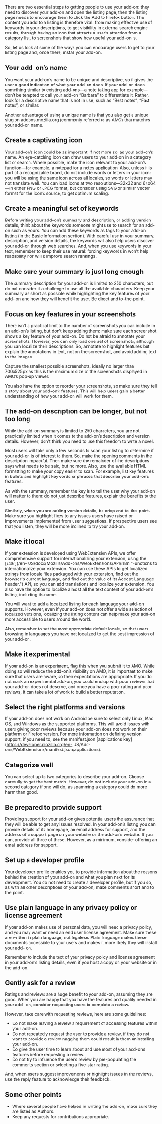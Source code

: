 There are two essential steps to getting people to use your add-on: they need
to discover your add-on and open the listing page, then the listing page needs
to encourage them to click the Add to Firefox button. The content you add to a
listing is therefore vital: from making effective use of keywords in your
descriptions, to get visibility in external search engine results, through
having an icon that attracts a user’s attention from a category list, to
screenshots that show how useful your add-on is.

So, let us look at some of the ways you can encourage users to get to your
listing page and, once there, install your add-on.

## Your add-on’s name

You want your add-on’s name to be unique and descriptive, so it gives the user
a good indication of what your add-on does. If your add-on does something
similar to existing add-ons—a note taking app for example—don’t be tempted to
call your add-on “Barbara” to differentiate it. Rather, look for a descriptive
name that is not in use, such as “Best notes”, “Fast notes”, or similar.

Another advantage of using a unique name is that you also get a unique slug on
addons.mozilla.org (commonly referred to as AMO) that matches your add-on
name.

## Create a captivating icon

Your add-on’s icon could be as important, if not more so, as your add-on’s
name. An eye-catching icon can draw users to your add-on in a category list or
search. Where possible, make the icon relevant to your add-on’s function—for
example, a notepad for a notes application. Also, unless it is part of a
recognizable brand, do not include words or letters in your icon: you will be
using the same icon across all locales, so words or letters may not translate
well. You can load icons at two resolutions—32x32 and 64x64—in either PNG or
JPEG format, but consider using SVG or similar vector format for the icon’s
source, to get optimum scaling.

## Create a meaningful set of keywords

Before writing your add-on’s summary and description, or adding version
details, think about the keywords someone might use to search for an add-on
such as yours. You can add these keywords as tags to your add-on listing (in
the Basic Information section). With careful use in your summary, description,
and version details, the keywords will also help users discover your add-on
through web searches. And, when you use keywords in your text, remember to
keep their use natural: forcing keywords in won’t help readability nor will it
improve search rankings.

## Make sure your summary is just long enough

The summary description for your add-on is limited to 250 characters, but do
not consider it a challenge to use all the available characters. Keep your
summary as short as possible while highlighting the key features of your add-
on and how they will benefit the user. Be direct and to-the-point.

## Focus on key features in your screenshots

There isn’t a practical limit to the number of screenshots you can include in
an add-on’s listing, but don’t keep adding them: make sure each screenshot
shows a key feature of your add-on. Do not be afraid to annotate your
screenshots. However, you can only load one set of screenshots, although you
can localize their descriptions. So, annotate to highlight features but
explain the annotations in text, not on the screenshot, and avoid adding text
to the images.

Capture the smallest possible screenshots, ideally no larger than 700x525px as
this is the maximum size of the screenshots displayed in AMO’s pop-up viewer.

You also have the option to reorder your screenshots, so make sure they tell a
story about your add-on’s features. This will help users gain a better
understanding of how your add-on will work for them.

## The add-on description can be longer, but not too long

While the add-on summary is limited to 250 characters, you are not practically
limited when it comes to the add-on’s description and version details.
However, don’t think you need to use this freedom to write a novel.

Most users will take only a few seconds to scan your listing to determine if
your add-on is of interest to them. So, make the opening comments in the
description impactful. Then make sure the remainder of the descriptions says
what needs to be said, but no more. Also, use the available HTML formatting to
make your copy easier to scan. For example, list key features in bullets and
highlight keywords or phrases that describe your add-on’s features.

As with the summary, remember the key is to tell the user why your add-on will
matter to them: do not just describe features, explain the benefits to the
user.

Similarly, when you are adding version details, be crisp and to-the-point.
Make sure you highlight fixes to any issues users have raised or improvements
implemented from user suggestions. If prospective users see that you listen,
they will be more inclined to try your add-on.

## Make it local

If your extension is developed using WebExtension APIs, we offer comprehensive
support for internationalizing your extension, using the [`i18n`](/en-
US/docs/Mozilla/Add-ons/WebExtensions/API/i18n "Functions to internationalize
your extension. You can use these APIs to get localized strings from locale
files packaged with your extension, find out the browser's current language,
and find out the value of its Accept-Language header.") API, so you can add
translations and localize your extension. You also have the option to localize
almost all the text content of your add-on’s listing, including its name.

You will want to add a localized listing for each language your add-on
supports. However, even if your add-on does not offer a wide selection of
localized versions, localizing the listing content can help make your add-on
more accessible to users around the world.

Also, remember to set the most appropriate default locale, so that users
browsing in languages you have not localized to get the best impression of
your add-on.

## Make it experimental

If your add-on is an experiment, flag this when you submit it to AMO. While
doing so will reduce the add-on’s visibility on AMO, it is important to make
sure that users are aware, so their expectations are appropriate. If you do
not mark an experimental add-on, you could end up with poor reviews that your
add-on does not deserve, and once you have a poor rating and poor reviews, it
can take a lot of work to build a better reputation.

## Select the right platforms and versions

If your add-on does not work on Android be sure to select only Linux, Mac OS,
and Windows as the supported platforms. This will avoid issues with users
giving poor reviews because your add-on does not work on their platform or
Firefox version. For more information on defining version support, if you need
to, see the manifest.json [applications key](https://developer.mozilla.org/en-
US/Add-ons/WebExtensions/manifest.json/applications).

## Categorize well

You can select up to two categories to describe your add-on. Choose carefully
to get the best match. However, do not include your add-on in a second
category if one will do, as spamming a category could do more harm than good.

## Be prepared to provide support

Providing support for your add-on gives potential users the assurance that
they will be able to get any issues resolved. In your add-on’s listing you can
provide details of its homepage, an email address for support, and the address
of a support page on your website or the add-on’s website. If you can, provide
all three of these. However, as a minimum, consider offering an email address
for support.

## Set up a developer profile

Your developer profile enables you to provide information about the reasons
behind the creation of your add-on and what you plan next for its development.
You do not need to create a developer profile, but if you do, as with all
other descriptions of your add-on, make comments short and to the point.

## Use plain language in any privacy policy or license agreement

If your add-on makes use of personal data, you will need a privacy policy, and
you may want or need an end user license agreement. Make sure these are
written in plain language, not legalese. Plain language makes these documents
accessible to your users and makes it more likely they will install your add-
on.

Remember to include the text of your privacy policy and license agreement in
your add-on’s listing details, even if you host a copy on your website or in
the add-on.

## Gently ask for a review

Ratings and reviews are a huge benefit to your add-on, assuming they are good.
When you are happy that you have the features and quality needed in your add-
on, consider requesting users to complete a review.

However, take care with requesting reviews, here are some guidelines:

  * Do not make leaving a review a requirement of accessing features within your add-on.
  * Do not repeatedly request the user to provide a review, if they do not want to provide a review nagging them could result in them uninstalling your add-on.
  * Do give the user time to learn about and use most of your add-ons features before requesting a review.
  * Do not try to influence the user’s review by pre-populating the comments section or selecting a five-star rating.

And, when users suggest improvements or highlight issues in the reviews, use
the reply feature to acknowledge their feedback.

## Some other points

  * Where several people have helped in writing the add-on, make sure they are listed as Authors.
  * Keep any requests for contributions appropriate.

